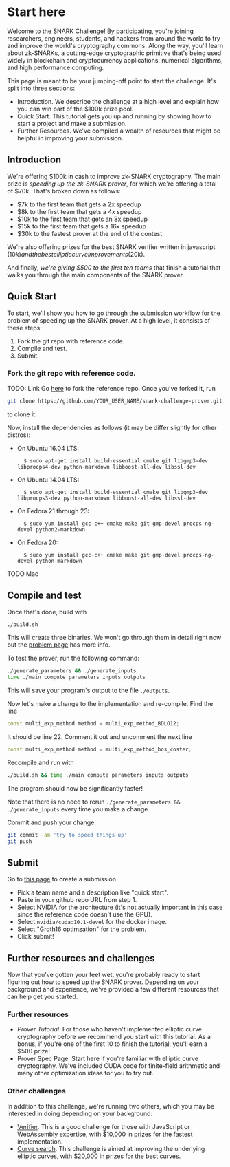 # Start here 

Welcome to the SNARK Challenge! By participating, you're joining researchers, engineers, students, and hackers from around the world to try and improve the world's cryptography commons. Along the way, you'll learn about zk-SNARKs, a cutting-edge cryptographic primitive that's being used widely in blockchain and cryptocurrency applications, numerical algorithms, and high performance computing.

This page is meant to be your jumping-off point to start the challenge. It's split into three sections:

- Introduction. We describe the challenge at a high level and explain how you can win part of the $100k prize pool.
- Quick Start. This tutorial gets you up and running by showing how to start a project and make a submission.  
- Further Resources. We've compiled a wealth of resources that might be helpful in improving your submission.
## Introduction

We're offering $100k in cash to improve zk-SNARK cryptography. The main prize is *speeding up the zk-SNARK prover*, for which we're offering a total of $70k. That's broken down as follows:
- $7k to the first team that gets a 2x speedup
- $8k to the first team that gets a 4x speedup
- $10k to the first team that gets an 8x speedup
- $15k to the first team that gets a 16x speedup
- $30k to the fastest prover at the end of the contest

We're also offering prizes for the best SNARK verifier written in javascript ($10k) and the best elliptic curve improvements ($20k).

And finally, *we're giving $500 to the first ten teams* that finish a tutorial that walks you through the main components of the SNARK prover. 

## Quick Start

To start, we'll show you how to go through the submission workflow for the problem of speeding
up the SNARK prover.
At a high level, it consists of these steps:
1. Fork the git repo with reference code.
2. Compile and test.
3. Submit.

### Fork the git repo with reference code.

TODO: Link
Go [here](https://github.com/CodaProtocol/snark-challenge) to fork the reference repo. Once you've
forked it, run
```bash
git clone https://github.com/YOUR_USER_NAME/snark-challenge-prover.git
```
to clone it.

Now, install the dependencies as follows (it may be differ slightly for
other distros):

* On Ubuntu 16.04 LTS:

        $ sudo apt-get install build-essential cmake git libgmp3-dev libprocps4-dev python-markdown libboost-all-dev libssl-dev

* On Ubuntu 14.04 LTS:

        $ sudo apt-get install build-essential cmake git libgmp3-dev libprocps3-dev python-markdown libboost-all-dev libssl-dev

* On Fedora 21 through 23:

        $ sudo yum install gcc-c++ cmake make git gmp-devel procps-ng-devel python2-markdown

* On Fedora 20:

        $ sudo yum install gcc-c++ cmake make git gmp-devel procps-ng-devel python-markdown

TODO Mac

## Compile and test

Once that's done, build with
```bash
./build.sh
```

This will create three binaries. We won't go through them in detail right now but the [problem page](https://coinlist.co/build/coda/pages/problem-07-groth16-prover-challenges) has more info.

To test the prover, run the following command:
```bash
./generate_parameters && ./generate_inputs 
time ./main compute parameters inputs outputs
```
This will save your program's output to the file `./outputs`.

Now let's make a change to the implementation and re-compile.
Find the line 
```c++
const multi_exp_method method = multi_exp_method_BDLO12;
```
It should be line 22. Comment it out and uncomment the next line
```c++
const multi_exp_method method = multi_exp_method_bos_coster;
```

Recompile and run with
```bash
./build.sh && time ./main compute parameters inputs outputs
```

The program should now be significantly faster!

Note that there is no need to rerun  `./generate_parameters && ./generate_inputs`
every time you make a change.

Commit and push your change.
```bash
git commit -am 'try to speed things up'
git push
```

## Submit

Go to [this page](https://coinlist.co/build/coda/projects/new) to create a submission.

- Pick a team name and a description like "quick start".
- Paste in your github repo URL from step 1.
- Select NVIDIA for the architecture (it's not actually important in this case since the reference code doesn't use the GPU).
- Select `nvidia/cuda:10.1-devel` for the docker image.
- Select "Groth16 optimzation" for the problem.
- Click submit!

## Further resources and challenges

Now that you've gotten your feet wet, you're probably ready to
start figuring out how to speed up the SNARK prover. Depending on 
your background and experience, we've provided a few different 
resources that can help get you started.

### Further resources

- *Prover Tutorial*. For those who haven't implemented elliptic curve cryptography before we recommend you start with this tutorial. As a bonus, if you're one of the first 10 to finish the tutorial, you'll earn a $500 prize!
- Prover Spec Page. Start here if you're familiar with elliptic curve cryptography. We've included CUDA code for finite-field arithmetic and many other optimization ideas for you to try out.

### Other challenges

In addition to this challenge, we're running two others, which you may be interested in doing depending on your background:

- [Verifier](). This is a good challenge for those with JavaScript or WebAssembly expertise, with $10,000 in prizes for the fastest implementation.
- [Curve search](). This challenge is aimed at improving the underlying elliptic curves, with $20,000 in prizes for the best curves.

